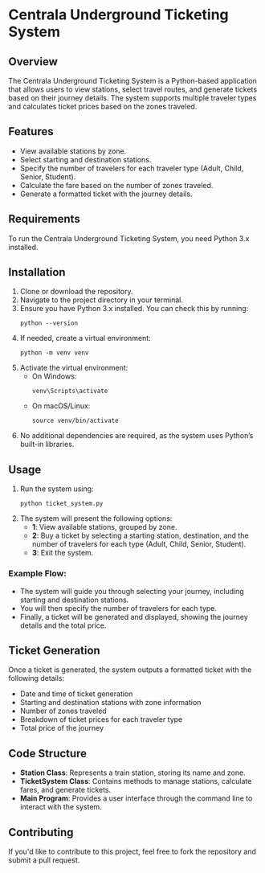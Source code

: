 

# Centrala Underground Ticketing System

## Overview

The Centrala Underground Ticketing System is a Python-based application that allows users to view stations, select travel routes, and generate tickets based on their journey details. The system supports multiple traveler types and calculates ticket prices based on the zones traveled.

## Features

- View available stations by zone.
- Select starting and destination stations.
- Specify the number of travelers for each traveler type (Adult, Child, Senior, Student).
- Calculate the fare based on the number of zones traveled.
- Generate a formatted ticket with the journey details.

## Requirements

To run the Centrala Underground Ticketing System, you need Python 3.x installed.

## Installation

1. Clone or download the repository.
2. Navigate to the project directory in your terminal.
3. Ensure you have Python 3.x installed. You can check this by running:
   ```
   python --version
   ```
4. If needed, create a virtual environment:
   ```
   python -m venv venv
   ```
5. Activate the virtual environment:
   - On Windows:
     ```
     venv\Scripts\activate
     ```
   - On macOS/Linux:
     ```
     source venv/bin/activate
     ```
6. No additional dependencies are required, as the system uses Python’s built-in libraries.

## Usage

1. Run the system using:
   ```
   python ticket_system.py
   ```
2. The system will present the following options:
   - **1**: View available stations, grouped by zone.
   - **2**: Buy a ticket by selecting a starting station, destination, and the number of travelers for each type (Adult, Child, Senior, Student).
   - **3**: Exit the system.

### Example Flow:
- The system will guide you through selecting your journey, including starting and destination stations.
- You will then specify the number of travelers for each type.
- Finally, a ticket will be generated and displayed, showing the journey details and the total price.

## Ticket Generation

Once a ticket is generated, the system outputs a formatted ticket with the following details:
- Date and time of ticket generation
- Starting and destination stations with zone information
- Number of zones traveled
- Breakdown of ticket prices for each traveler type
- Total price of the journey

## Code Structure

- **Station Class**: Represents a train station, storing its name and zone.
- **TicketSystem Class**: Contains methods to manage stations, calculate fares, and generate tickets.
- **Main Program**: Provides a user interface through the command line to interact with the system.

## Contributing

If you'd like to contribute to this project, feel free to fork the repository and submit a pull request.
